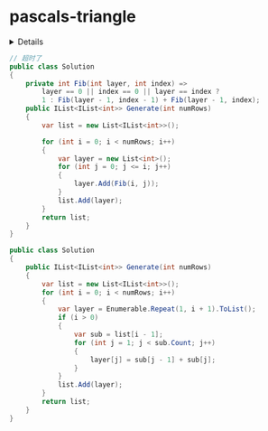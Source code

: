 # pascals-triangle

<details>

在杨辉三角中，每个数是它左上方和右上方的数的和。

示例:

输入: 5
输出:
[
     [1],
    [1,1],
   [1,2,1],
  [1,3,3,1],
 [1,4,6,4,1]
]

来源：力扣（LeetCode）
链接：https://leetcode-cn.com/problems/pascals-triangle
著作权归领扣网络所有。商业转载请联系官方授权，非商业转载请注明出处。

</details>

```C#
// 超时了
public class Solution
{
    private int Fib(int layer, int index) => 
        layer == 0 || index == 0 || layer == index ? 
        1 : Fib(layer - 1, index - 1) + Fib(layer - 1, index);
    public IList<IList<int>> Generate(int numRows)
    {
        var list = new List<IList<int>>();

        for (int i = 0; i < numRows; i++)
        {
            var layer = new List<int>();
            for (int j = 0; j <= i; j++)
            {
                layer.Add(Fib(i, j));
            }
            list.Add(layer);
        }
        return list;
    }
}
```

```C#
public class Solution
{
    public IList<IList<int>> Generate(int numRows)
    {
        var list = new List<IList<int>>();
        for (int i = 0; i < numRows; i++)
        {
            var layer = Enumerable.Repeat(1, i + 1).ToList();
            if (i > 0)
            {
                var sub = list[i - 1];
                for (int j = 1; j < sub.Count; j++)
                {
                    layer[j] = sub[j - 1] + sub[j];
                }
            }
            list.Add(layer);
        }
        return list;
    }
}
```
